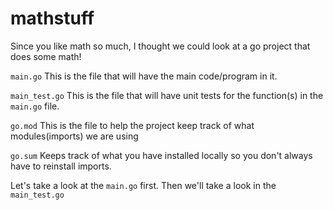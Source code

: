 # mathstuff

Since you like math so much, I thought we could look at a go project that does some math!

`main.go` 
This is the file that will have the main code/program in it. 

`main_test.go`
This is the file that will have unit tests for the function(s) in the `main.go` file.

`go.mod`
This is the file to help the project keep track of what modules(imports) we are using

`go.sum`
Keeps track of what you have installed locally so you don't always have to reinstall imports.

Let's take a look at the `main.go` first. Then we'll take a look in the `main_test.go`